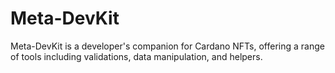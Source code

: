 # Meta-DevKit
Meta-DevKit is a developer's companion for Cardano NFTs, offering a range of tools including validations, data manipulation, and helpers.
